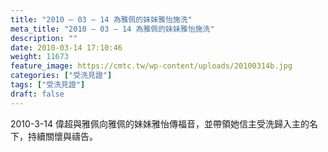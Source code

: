```yaml
---
title: "2010 – 03 – 14 為雅佩的妹妹雅怡施洗"
meta_title: "2010 – 03 – 14 為雅佩的妹妹雅怡施洗"
description: ""
date: 2010-03-14 17:10:46
weight: 11673
feature_image: https://cmtc.tw/wp-content/uploads/20100314b.jpg
categories: ["受洗見證"]
tags: ["受洗見證"]
draft: false
---
```


2010-3-14 偉超與雅佩向雅佩的妹妹雅怡傳福音，並帶領她信主受洗歸入主的名下，持續關懷與禱告。
        